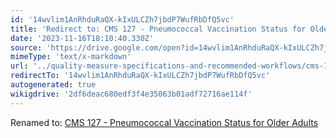 ```yaml
---
id: '14wvlim1AnRhduRaQX-kIxULCZh7jbdP7WufRbDfQ5vc'
title: 'Redirect to: CMS 127 - Pneumococcal Vaccination Status for Older Adults'
date: '2023-11-16T18:10:40.330Z'
source: 'https://drive.google.com/open?id=14wvlim1AnRhduRaQX-kIxULCZh7jbdP7WufRbDfQ5vc'
mimeType: 'text/x-markdown'
url: '../quality-measure-specifications-and-recommended-workflows/cms-127-pneumococcal-vaccination-status-for-older-adults.md'
redirectTo: '14wvlim1AnRhduRaQX-kIxULCZh7jbdP7WufRbDfQ5vc'
autogenerated: true
wikigdrive: '2df6deac680edf3f4e35063b01adf72716ae114f'
---
```

Renamed to: [CMS 127 - Pneumococcal Vaccination Status for Older Adults](../quality-measure-specifications-and-recommended-workflows/cms-127-pneumococcal-vaccination-status-for-older-adults.md)
